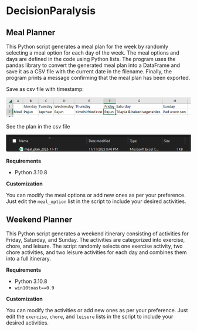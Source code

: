 # DecisionParalysis

## Meal Planner
  
This Python script generates a meal plan for the week by randomly selecting a meal option for each day of the week. The meal options and days are defined in the code using Python lists. The program uses the pandas library to convert the generated meal plan into a DataFrame and save it as a CSV file with the current date in the filename. Finally, the program prints a message confirming that the meal plan has been exported.

Save as csv file with timestamp:

![The output](meal_planner_table.PNG)

See the plan in the csv file

![The output](meal_planner_export.PNG)

__Requirements__
  
- Python 3.10.8
  
__Customization__
  
You can modify the meal options or add new ones as per your preference. Just edit the `meal_option` list in the script to include your desired activities.  

  
## Weekend Planner
  
This Python script generates a weekend itinerary consisting of activities for Friday, Saturday, and Sunday. The activities are categorized into exercise, chore, and leisure. The script randomly selects one exercise activity, two chore activities, and two leisure activities for each day and combines them into a full itinerary.  

  

__Requirements__ 
  
- Python 3.10.8
- `win10toast==0.9` 
  
__Customization__
  
You can modify the activities or add new ones as per your preference. Just edit the `exercise`, `chore`, and `leisure` lists in the script to include your desired activities.  
  

